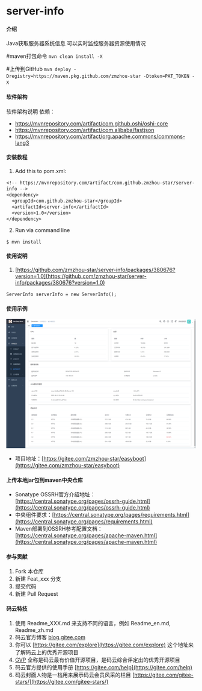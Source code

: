 # server-info

#### 介绍
Java获取服务器系统信息
可以实时监控服务器资源使用情况

#maven打包命令
`mvn clean install -X`

#上传到GitHub
`mvn deploy -Dregistry=https://maven.pkg.github.com/zmzhou-star -Dtoken=PAT_TOKEN -X`

#### 软件架构
软件架构说明
依赖：
* https://mvnrepository.com/artifact/com.github.oshi/oshi-core
* https://mvnrepository.com/artifact/com.alibaba/fastjson
* https://mvnrepository.com/artifact/org.apache.commons/commons-lang3

#### 安装教程

1. Add this to pom.xml:

```
<!-- https://mvnrepository.com/artifact/com.github.zmzhou-star/server-info -->
<dependency>
  <groupId>com.github.zmzhou-star</groupId>
  <artifactId>server-info</artifactId>
  <version>1.0</version>
</dependency>
```

2. Run via command line
```shell
$ mvn install
```
#### 使用说明

1.  [https://github.com/zmzhou-star/server-info/packages/380676?version=1.0](https://github.com/zmzhou-star/server-info/packages/380676?version=1.0)

```
ServerInfo serverInfo = new ServerInfo();
```
#### 使用示例
![easyboot](docs/easyboot.png)

- 项目地址：[https://gitee.com/zmzhou-star/easyboot](https://gitee.com/zmzhou-star/easyboot)

#### 上传本地jar包到maven中央仓库
* Sonatype OSSRH官方介绍地址：[https://central.sonatype.org/pages/ossrh-guide.html](https://central.sonatype.org/pages/ossrh-guide.html)
* 中央组件要求：[https://central.sonatype.org/pages/requirements.html](https://central.sonatype.org/pages/requirements.html)
* Maven部署到OSSRH参考配置文档： [https://central.sonatype.org/pages/apache-maven.html](https://central.sonatype.org/pages/apache-maven.html)

#### 参与贡献

1.  Fork 本仓库
2.  新建 Feat_xxx 分支
3.  提交代码
4.  新建 Pull Request


#### 码云特技

1.  使用 Readme\_XXX.md 来支持不同的语言，例如 Readme\_en.md, Readme\_zh.md
2.  码云官方博客 [blog.gitee.com](https://blog.gitee.com)
3.  你可以 [https://gitee.com/explore](https://gitee.com/explore) 这个地址来了解码云上的优秀开源项目
4.  [GVP](https://gitee.com/gvp) 全称是码云最有价值开源项目，是码云综合评定出的优秀开源项目
5.  码云官方提供的使用手册 [https://gitee.com/help](https://gitee.com/help)
6.  码云封面人物是一档用来展示码云会员风采的栏目 [https://gitee.com/gitee-stars/](https://gitee.com/gitee-stars/)
